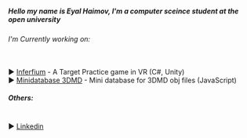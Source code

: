 <h5>Hello my name is Eyal Haimov, I'm a computer sceince student at the open university </h5>
<h6> I'm Currently working on: </h6><br>
► <a href="https://github.com/blindka/Target-practice"> Inferfium</a> - A Target Practice game in VR (C#, Unity) <br>
► <a href="https://github.com/blindka/Minidatabase-3DMD"> Minidatabase 3DMD</a> - Mini database for 3DMD obj files (JavaScript)
<br>
<h5> Others: </h5> <br>
► <a href="https://www.linkedin.com/in/eyal-haimov-1720981b9/"> Linkedin</a> <br>
